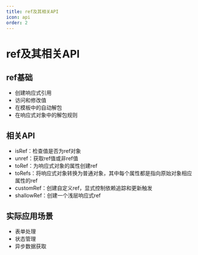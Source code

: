 ```yaml
---
title: ref及其相关API
icon: api
order: 2
---
```


# ref及其相关API

## ref基础
- 创建响应式引用
- 访问和修改值
- 在模板中的自动解包
- 在响应式对象中的解包规则

## 相关API
- isRef：检查值是否为ref对象
- unref：获取ref值或非ref值
- toRef：为响应式对象的属性创建ref
- toRefs：将响应式对象转换为普通对象，其中每个属性都是指向原始对象相应属性的ref
- customRef：创建自定义ref，显式控制依赖追踪和更新触发
- shallowRef：创建一个浅层响应式ref

## 实际应用场景
- 表单处理
- 状态管理
- 异步数据获取
